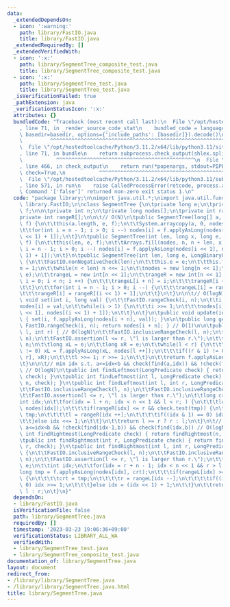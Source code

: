 ```yaml
---
data:
  _extendedDependsOn:
  - icon: ':warning:'
    path: library/FastIO.java
    title: library/FastIO.java
  _extendedRequiredBy: []
  _extendedVerifiedWith:
  - icon: ':x:'
    path: library/SegmentTree_composite_test.java
    title: library/SegmentTree_composite_test.java
  - icon: ':x:'
    path: library/SegmentTree_test.java
    title: library/SegmentTree_test.java
  _isVerificationFailed: true
  _pathExtension: java
  _verificationStatusIcon: ':x:'
  attributes: {}
  bundledCode: "Traceback (most recent call last):\n  File \"/opt/hostedtoolcache/Python/3.11.2/x64/lib/python3.11/site-packages/onlinejudge_verify/documentation/build.py\"\
    , line 71, in _render_source_code_stat\n    bundled_code = language.bundle(stat.path,\
    \ basedir=basedir, options={'include_paths': [basedir]}).decode()\n          \
    \         ^^^^^^^^^^^^^^^^^^^^^^^^^^^^^^^^^^^^^^^^^^^^^^^^^^^^^^^^^^^^^^^^^^^^^^^^^^^^^^^^^\n\
    \  File \"/opt/hostedtoolcache/Python/3.11.2/x64/lib/python3.11/site-packages/onlinejudge_verify/languages/user_defined.py\"\
    , line 71, in bundle\n    return subprocess.check_output(shlex.split(command))\n\
    \           ^^^^^^^^^^^^^^^^^^^^^^^^^^^^^^^^^^^^^^^^^^^^^\n  File \"/opt/hostedtoolcache/Python/3.11.2/x64/lib/python3.11/subprocess.py\"\
    , line 466, in check_output\n    return run(*popenargs, stdout=PIPE, timeout=timeout,\
    \ check=True,\n           ^^^^^^^^^^^^^^^^^^^^^^^^^^^^^^^^^^^^^^^^^^^^^^^^^^^^^^^^^\n\
    \  File \"/opt/hostedtoolcache/Python/3.11.2/x64/lib/python3.11/subprocess.py\"\
    , line 571, in run\n    raise CalledProcessError(retcode, process.args,\nsubprocess.CalledProcessError:\
    \ Command '['false']' returned non-zero exit status 1.\n"
  code: "package library;\n\nimport java.util.*;\nimport java.util.function.*;\nimport\
    \ library.FastIO;\n\nclass SegmentTree {\n\tprivate long e;\n\tprivate LongBinaryOperator\
    \ f;\n\n\tprivate int n;\n\tprivate long nodes[];\n\tprivate int rangeL[];\n\t\
    private int rangeR[];\n\n\t// O(N)\n\tpublic SegmentTree(long[] a, long e, LongBinaryOperator\
    \ f) {\n\t\tthis(a.length, e, f);\n\t\tSystem.arraycopy(a, 0, nodes, n, a.length);\n\
    \t\tfor(int i = n - 1; i > 0; i --) nodes[i] = f.applyAsLong(nodes[i << 1], nodes[(i\
    \ << 1) + 1]);\n\t}\n\tpublic SegmentTree(int len, long x, long e, LongBinaryOperator\
    \ f) {\n\t\tthis(len, e, f);\n\t\tArrays.fill(nodes, n, n + len, x);\n\t\tfor(int\
    \ i = n - 1; i > 0; i --) nodes[i] = f.applyAsLong(nodes[i << 1], nodes[(i <<\
    \ 1) + 1]);\n\t}\n\tpublic SegmentTree(int len, long e, LongBinaryOperator f)\
    \ {\n\t\tFastIO.nonNegativeCheck(len);\n\t\tthis.e = e;\n\t\tthis.f = f;\n\t\t\
    n = 1;\n\t\twhile(n < len) n <<= 1;\n\t\tnodes = new long[n << 1];\n\t\tArrays.fill(nodes,\
    \ e);\n\t\trangeL = new int[n << 1];\n\t\trangeR = new int[n << 1];\n\t\tfor(int\
    \ i = 0; i < n; i ++) {\n\t\t\trangeL[i + n] = i;\n\t\t\trangeR[i + n] = i + 1;\n\
    \t\t}\n\t\tfor(int i = n - 1; i > 0; i --) {\n\t\t\trangeL[i] = rangeL[i << 1];\n\
    \t\t\trangeR[i] = rangeR[(i << 1) + 1];\n\t\t}\n\t}\n\n\t// O(logN)\n\tpublic\
    \ void set(int i, long val) {\n\t\tFastIO.rangeCheck(i, n);\n\t\ti += n;\n\t\t\
    nodes[i] = val;\n\t\twhile(i > 1) {\n\t\t\ti >>= 1;\n\t\t\tnodes[i] = f.applyAsLong(nodes[i\
    \ << 1], nodes[(i << 1) + 1]);\n\t\t}\n\t}\n\tpublic void update(int i, long val)\
    \ { set(i, f.applyAsLong(nodes[i + n], val)); }\n\n\tpublic long get(int i) {\
    \ FastIO.rangeCheck(i, n); return nodes[i + n]; } // O(1)\n\n\tpublic long find(int\
    \ l, int r) { // O(logN)\n\t\tFastIO.inclusiveRangeCheck(l, n);\n\t\tFastIO.inclusiveRangeCheck(r,\
    \ n);\n\t\tFastIO.assertion(l <= r, \"l is larger than r.\");\n\t\tl += n; r +=\
    \ n;\n\t\tlong xL = e;\n\t\tlong xR = e;\n\t\twhile(l < r) {\n\t\t\tif((l & 1)\
    \ != 0) xL = f.applyAsLong(xL, nodes[l ++]);\n\t\t\tif((r & 1) != 0) xR = f.applyAsLong(nodes[--\
    \ r], xR);\n\t\t\tl >>= 1; r >>= 1;\n\t\t}\n\t\treturn f.applyAsLong(xL, xR);\n\
    \t}\n\n\t// min idx s.t. a<=idx<b && check(find(a,idx)) && !check(find(a,idx+1))\
    \ // O(logN)\n\tpublic int findLeftmost(LongPredicate check) { return findLeftmost(0,\
    \ check); }\n\tpublic int findLeftmost(int l, LongPredicate check) { return findLeftmost(l,\
    \ n, check); }\n\tpublic int findLeftmost(int l, int r, LongPredicate check){\n\
    \t\tFastIO.inclusiveRangeCheck(l, n);\n\t\tFastIO.inclusiveRangeCheck(r, n);\n\
    \t\tFastIO.assertion(l <= r, \"l is larger than r.\");\n\t\tlong crt = e;\n\t\t\
    int idx;\n\t\tfor(idx = l + n; idx < n << 1 && l < r; ) {\n\t\t\tlong tmp = f.applyAsLong(crt,\
    \ nodes[idx]);\n\t\t\tif(rangeR[idx] <= r && check.test(tmp)) {\n\t\t\t\tcrt =\
    \ tmp;\n\t\t\t\tl = rangeR[idx ++];\n\t\t\t\tif((idx & 1) == 0) idx >>= 1;\n\t\
    \t\t}else idx <<= 1;\n\t\t}\n\t\treturn l >= r ? r : l;\n\t}\n\t// max idx s.t.\
    \ a<=idx<b && !check(find(idx-1,b)) && check(find(idx,b)) // O(logN)\n\tpublic\
    \ int findRightmost(LongPredicate check) { return findRightmost(n, check); }\n\
    \tpublic int findRightmost(int r, LongPredicate check) { return findRightmost(0,\
    \ r, check); }\n\tpublic int findRightmost(int l, int r, LongPredicate check)\
    \ {\n\t\tFastIO.inclusiveRangeCheck(l, n);\n\t\tFastIO.inclusiveRangeCheck(r,\
    \ n);\n\t\tFastIO.assertion(l <= r, \"l is larger than r.\");\n\t\tlong crt =\
    \ e;\n\t\tint idx;\n\t\tfor(idx = r + n - 1; idx < n << 1 && r > l; ) {\n\t\t\t\
    long tmp = f.applyAsLong(nodes[idx], crt);\n\t\t\tif(rangeL[idx] >= l && check.test(tmp))\
    \ {\n\t\t\t\tcrt = tmp;\n\t\t\t\tr = rangeL[idx --];\n\t\t\t\tif((idx & 1) !=\
    \ 0) idx >>= 1;\n\t\t\t}else idx = (idx << 1) + 1;\n\t\t}\n\t\treturn r <= l ?\
    \ l : r;\n\t}\n}"
  dependsOn:
  - library/FastIO.java
  isVerificationFile: false
  path: library/SegmentTree.java
  requiredBy: []
  timestamp: '2023-03-23 19:06:36+09:00'
  verificationStatus: LIBRARY_ALL_WA
  verifiedWith:
  - library/SegmentTree_test.java
  - library/SegmentTree_composite_test.java
documentation_of: library/SegmentTree.java
layout: document
redirect_from:
- /library/library/SegmentTree.java
- /library/library/SegmentTree.java.html
title: library/SegmentTree.java
---
```

